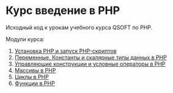 # Курс введение в PHP

Исходный код к урокам учебного курса QSOFT по PHP.

Модули курса:

1. [Установка PHP и запуск PHP-скриптов](01-module)
2. [Переменные, Константы и скалярные типы данных в PHP](02-module)
3. [Управляющие конструкции и условные операторы в PHP](03-module)
4. [Массивы в PHP](04-module)
5. [Циклы в PHP](05-module)
6. [Функции в PHP](06-module)
